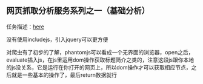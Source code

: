 ## 网页抓取分析服务系列之一（基础分析）
任务描述：[here](http://ife.baidu.com/course/detail/id/85)

没有使用includejs，引入jquery可以更方便

对爬虫有了初步的了解，phantomjs可以看成一个无界面的浏览器，open之后，evaluate插入js，在js里运用dom操作获取标题简介之类的，注意这段js跟你本地的js没关系，它是运行在你打开的网页上，所以dom操作才可以获取相应节点，之后就是一些基本的操作了，最后return数据就行
